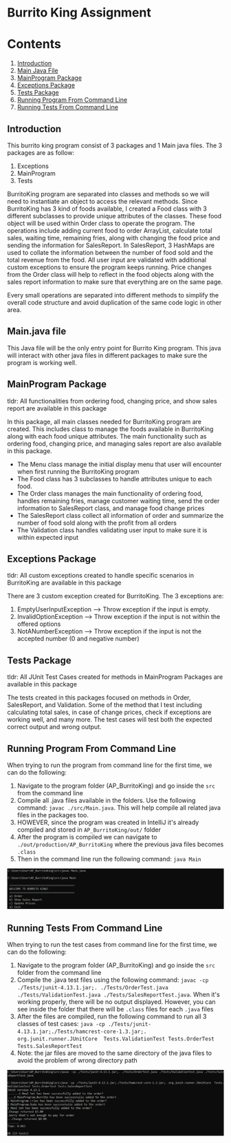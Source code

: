 
# Burrito King Assignment

# Contents
1. [Introduction](#introduction)
2. [Main Java File](#mainfile)
3. [MainProgram Package](#mainprogram)
4. [Exceptions Package](#exceptions)
5. [Tests Package](#test)
6. [Running Program From Command Line](#cmdMain)
7. [Running Tests From Command Line](#cmdTest)

## Introduction <a name="introduction"></a>
This burrito king program consist of 3 packages and 1 Main java files. The 3 packages are as follow:

1. Exceptions 
2. MainProgram
3. Tests

BurritoKing program are separated into classes and methods so we will need to instantiate an object to access the relevant methods. Since BurritoKing has 3 kind of foods available, I created a Food class with 3 different subclasses to provide unique attributes of the classes. These food object will be used within Order class to operate the program. The operations include adding current food to order ArrayList, calculate total sales, waiting time, remaining fries, along with changing the food price and sending the information for SalesReport. In SalesReport, 3 HashMaps are used to collate the information between the number of food sold and the total revenue from the food. All user input are validated with additional custom exceptions to ensure the program keeps running. Price changes from the Order class will help to reflect in the food objects along with the sales report information to make sure that everything are on the same page.

Every small operations are separated into different methods to simplify the overall code structure and avoid duplication of the same code logic in other area.

## Main.java file <a name="mainfile"></a>
This Java file will be the only entry point for Burrito King program. This java will interact with other java files in different packages to make sure the program is working well.

## MainProgram Package <a name="mainprogram"></a>
tldr: All functionalities from ordering food, changing price, and show sales report are available in this package

In this package, all main classes needed for BurritoKing program are created. This includes class to manage the foods available in BurritoKing along with each food unique attributes. The main functionality such as ordering food, changing price, and managing sales report are also available in this package. 
* The Menu class manage the initial display menu that user will encounter when first running the BurritoKing program
* The Food class has 3 subclasses to handle attributes unique to each food.
* The Order class manages the main functionality of ordering food, handles remaining fries, manage customer waiting time, send the order information to SalesReport class, and manage food change prices
* The SalesReport class collect all information of order and summarize the number of food sold along with the profit from all orders
* The Validation class handles validating user input to make sure it is within expected input


## Exceptions Package <a name="exceptions"></a>
tldr: All custom exceptions created to handle specific scenarios in BurritoKing are available in this package

There are 3 custom exception created for BurritoKing. The 3 exceptions are:
1. EmptyUserInputException --> Throw exception if the input is empty.
3. InvalidOptionException --> Throw exception if the input is not within the offered options
4. NotANumberException --> Throw exception if the input is not the accepted number (0 and negative number)

## Tests Package <a name="test"></a>
tldr: All JUnit Test Cases created for methods in MainProgram Packages are available in this package

The tests created in this packages focused on methods in Order, SalesReport, and Validation. Some of the method that I test including calculating total sales, in case of change prices, check if exceptions are working well, and many more. The test cases will test both the expected correct output and wrong output.

## Running Program From Command Line <a name="cmdMain"></a>
When trying to run the program from command line for the first time, we can do the following:
1. Navigate to the program folder (AP_BurritoKing) and go inside the `src` from the command line
2. Compile all .java files available in the folders. Use the following command: `javac ./src/Main.java`. This will help compile all related java files in the packages too.
3. HOWEVER, since the program was created in IntelliJ it's already compiled and stored in `AP_BurritoKing/out/` folder
4. After the program is compiled we can navigate to `./out/production/AP_BurritoKing` where the previous java files becomes `.class`
5. Then in the command line run the following command: `java Main`

![Compile and Run the Main Program](./images/CompileandRunMain.png)

## Running Tests From Command Line <a name="cmdTest"></a>
When trying to run the test cases from command line for the first time, we can do the following:
1. Navigate to the program folder (AP_BurritoKing) and go inside the `src` folder from the command line
2. Compile the .java test files using the following command: `javac -cp ./Tests/junit-4.13.1.jar;. ./Tests/OrderTest.java ./Tests/ValidationTest.java ./Tests/SalesReportTest.java`. When it's working properly, there will be no output displayed. However, you can see inside the folder that there will be `.class` files for each `.java` files
3. After the files are compiled, run the following command to run all 3 classes of test cases: `java -cp ./Tests/junit-4.13.1.jar;./Tests/hamcrest-core-1.3.jar;. org.junit.runner.JUnitCore  Tests.ValidationTest Tests.OrderTest Tests.SalesReportTest`
4. Note: the jar files are moved to the same directory of the java files to avoid the problem of wrong directory path

![Compile and Run the Test Cases](./images/CompileandRunTests.png)
